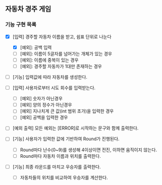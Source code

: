 ## 자동차 경주 게임

### 기능 구현 목록

- [x] [입력] 경주할 자동차 이름을 받고, 쉼표 단위로 나눈다
  - [x] [예외]: 공백 입력
  - [ ] [예외]: 이름이 5글자를 넘어가는 개체가 있는 경우
  - [ ] [예외]: 이름에 중복이 있는 경우
  - [ ] [예외]: 경주할 자동차가 1대만 존재하는 경우
  
- [ ] [기능] 입력값에 따라 자동차를 생성한다.
- [ ] [입력] 사용자로부터 시도 회수를 입력받는다.
  - [ ] [예외] 숫자가 아닌경우
  - [ ] [예외] 양의 정수가 아닌경우
  - [ ] [예외] 지나치게 큰 값(int 범위 초가)을 입력한 경우
  - [ ] [예외] 공백을 입력한 경우

- [ ] [예외 출력] 모든 예외는 [ERROR]로 시작하는 문구와 함께 출력한다.

- [ ] [기능] 사용자가 입력한 값에 기반하여 Round가 진행된다.
  - [ ] Round마다 난수(0~9)를 생성해 4이상이면 전진, 이하면 움직이지 않는다.
  - [ ] Round마다 자동차 이름과 위치를 출력한다.
  
- [ ] [기능] 최종 라운드를 마치고 우승자를 출력한다.
  - [ ] 자동차들의 위치를 비교하여 우승자를 계산한다.
